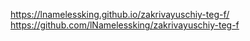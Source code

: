 https://lnamelessking.github.io/zakrivayuschiy-teg-f/
https://github.com/lNamelessking/zakrivayuschiy-teg-f
